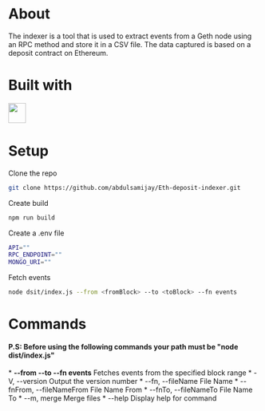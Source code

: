 # About
The indexer is a tool that is used to extract events from a Geth node using an RPC method and store it in a CSV file. The data captured is based on a deposit contract on Ethereum.

# Built with
<a href="https://www.typescriptlang.org/" >
<img src="https://camo.githubusercontent.com/3f51c9e4df2ed06b09943fce5082aa1b87de388710df73a072ed260a1fbfcf36/68747470733a2f2f63646e2e776f726c64766563746f726c6f676f2e636f6d2f6c6f676f732f747970657363726970742e737667" width="35px" height="40px" > </img>
</a> 

# Setup
Clone the repo
```sh 
git clone https://github.com/abdulsamijay/Eth-deposit-indexer.git
```
Create build
```sh
npm run build
```


Create a .env file
```sh
API=""
RPC_ENDPOINT=""
MONGO_URI=""
```
Fetch events
```sh
node dsit/index.js --from <fromBlock> --to <toBlock> --fn events
```

# Commands
<h4>P.S: Before using the following commands your path must be "node dist/index.js" </h4>
* <b>--from <fromBlock> --to <toBlock> --fn events</b>    Fetches events from the specified block range
*  -V, --version                                          Output the version number
*  --fn, --fileName <optional fileName>                   File Name
*  --fnFrom, --fileNameFrom <optional fileName>           File Name From
*  --fnTo, --fileNameTo <optional fileName>               File Name To
*  --m, merge                                             Merge files
*  --help                                                 Display help for command
